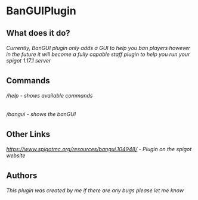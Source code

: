 # BanGUIPlugin
## What does it do?

###### Currently, BanGUI plugin only adds a GUI to help you ban players however in the future it will become a fully capable staff plugin to help you run your spigot 1.17.1 server

## Commands

###### /help - shows available commands
###### /bangui - shows the banGUI

## Other Links

###### https://www.spigotmc.org/resources/bangui.104948/ - Plugin on the spigot website

## Authors

###### This plugin was created by me if there are any bugs please let me know
